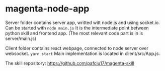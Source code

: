# magenta-node-app

Server folder contains server app, writted witt node.js and using socket.io. Can be started with ```node main.js``` It is the intermediate point between python skill and frontend app. (The most relevant code part is in is server/main.js)

Client folder contains react webpage, connected to node server over websocket. ```yarn start``` Main implementation is located in client/src/App.js.

The skill repository: https://github.com/pafciu17/magenta-skill
